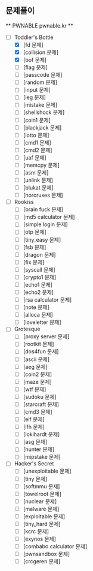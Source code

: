 ## 문제풀이

** PWNABLE pwnable.kr **

- [ ] Toddler's Bottle
  - [x] [fd 문제]
  - [x] [collision 문제]
  - [x] [bof 문제]
  - [ ] [flag 문제]
  - [ ] [passcode 문제]
  - [ ] [random 문제]
  - [ ] [input 문제]
  - [ ] [leg 문제]
  - [ ] [mistake 문제]
  - [ ] [shellshock 문제]
  - [ ] [coin1 문제]
  - [ ] [blackjack 문제]
  - [ ] [lotto 문제]
  - [ ] [cmd1 문제]
  - [ ] [cmd2 문제]
  - [ ] [uaf 문제]
  - [ ] [memcpy 문제]
  - [ ] [asm 문제]
  - [ ] [unlink 문제]
  - [ ] [blukat 문제]
  - [ ] [horcruxes 문제]

- [ ] Rookiss
  - [ ] [brain fuck 문제]
  - [ ] [md5 calculator 문제]
  - [ ] [simple login 문제]
  - [ ] [otp 문제]
  - [ ] [tiny_easy 문제]
  - [ ] [fsb 문제]
  - [ ] [dragon 문제]
  - [ ] [fix 문제]
  - [ ] [syscall 문제]
  - [ ] [crypto1 문제]
  - [ ] [echo1 문제]
  - [ ] [echo2 문제]
  - [ ] [rsa calculator 문제]
  - [ ] [note 문제]
  - [ ] [alloca 문제]
  - [ ] [loveletter 문제]

- [ ] Grotesque
  - [ ] [proxy server 문제]
  - [ ] [rootkit 문제]
  - [ ] [dos4fun 문제]
  - [ ] [ascii 문제]
  - [ ] [aeg 문제]
  - [ ] [coin2 문제]
  - [ ] [maze 문제]
  - [ ] [wtf 문제]
  - [ ] [sudoku 문제]
  - [ ] [starcraft 문제]
  - [ ] [cmd3 문제]
  - [ ] [elf 문제]
  - [ ] [lfh 문제]
  - [ ] [lokihardt 문제]
  - [ ] [asg 문제]
  - [ ] [hunter 문제]
  - [ ] [mipstake 문제]

- [ ] Hacker's Secret
  - [ ] [unexploitable 문제]
  - [ ] [tiny 문제]
  - [ ] [softmmu 문제]
  - [ ] [towelroot 문제]
  - [ ] [nuclear 문제]
  - [ ] [malware 문제]
  - [ ] [exploitable 문제]
  - [ ] [tiny_hard 문제]
  - [ ] [kcrc 문제]
  - [ ] [exynos 문제]
  - [ ] [combabo calculator 문제]
  - [ ] [pwnsandbox 문제]
  - [ ] [crcgeren 문제]